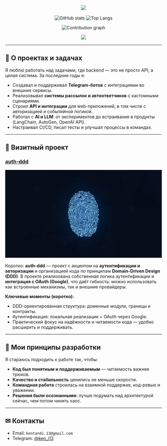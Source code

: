 <div align="center">

  <img src="https://readme-typing-svg.herokuapp.com?size=30&duration=2800&color=00F7B9&center=true&vCenter=true&width=700&lines=👋+Привет,+я+Владислав;🚀+Python+Backend+Developer;🔗+Telegram+Bots+%7C+API+системы;📈+Учусь+и+двигаюсь+к+Tech+Lead" />

  <p>
    <img src="https://github-readme-stats.vercel.app/api?username=Keni13-coder&show_icons=true&theme=tokyonight" alt="GitHub stats" height="150" />
    <img src="https://github-readme-stats.vercel.app/api/top-langs/?username=Keni13-coder&layout=compact&theme=tokyonight" alt="Top Langs" height="150" />
  </p>

  <p>
    <img src="https://github-profile-summary-cards.vercel.app/api/cards/profile-details?username=Keni13-coder&theme=tokyonight" alt="Contribution graph" />
  </p>

  <p>
  <img src="https://skillicons.dev/icons?i=python,fastapi,docker,postgres,redis,linux,git,vscode" />
  </p>

</div>

---

## 🚀 О проектах и задачах

Я люблю работать над задачами, где backend — это не просто API, а целая система. За последние годы я:
- Создавал и поддерживал **Telegram-ботов** с интеграциями во внешние сервисы.
- Реализовывал **системы рассылок и автоответчиков** с кастомными сценариями.
- Строил **API и интеграции** для web-приложений, в том числе с авторизацией и событийной логикой.
- Работал с **AI и LLM**: от экспериментов до встраивания в продукты (LangChain, AutoGen, OpenAI API).
- Настраивал CI/CD, писал тесты и улучшал процессы в командах.

---

## 🚀 Визитный проект


### [auth-ddd](https://github.com/lazy-nightlight/auth-ddd)


<p align="center">
<img src="./.github/assets/auth-ddd-banner.jpg" alt="auth-ddd banner" width="700"/>
</p>


Коротко: **auth-ddd** — проект с акцентом на **аутентификации и авторизации** и организацией кода по принципам **Domain-Driven Design (DDD)**. В проекте реализована собственная логика аутентификации и **интеграция с OAuth (Google)**, что даёт гибкость: можно использовать как встроенные механизмы, так и внешние провайдеры.


**Ключевые моменты (коротко):**
- DDD-ориентированная структура: доменные модули, границы и контракты.
- Аутентификация: локальная реализация + OAuth через Google.
- Практический фокус на надёжности и читаемости кода — удобно расширять и поддерживать.


---

## 🌱 Мои принципы разработки

Я стараюсь подходить к работе так, чтобы:
- **Код был понятным и поддерживаемым** — читаемость важнее трюков.
- **Качество и стабильность** ценились не меньше скорости.
- **Командная работа** строилась на взаимной поддержке, код-ревью и уважении.
- **Решения были осознанными**: лучше подумать над архитектурой сейчас, чем потом чинить хаос.

---


## ✉ Контакты

- Email: `kentandi.13@gmail.com`  
- Telegram: [@ken_i13](https://t.me/ken_i13)
